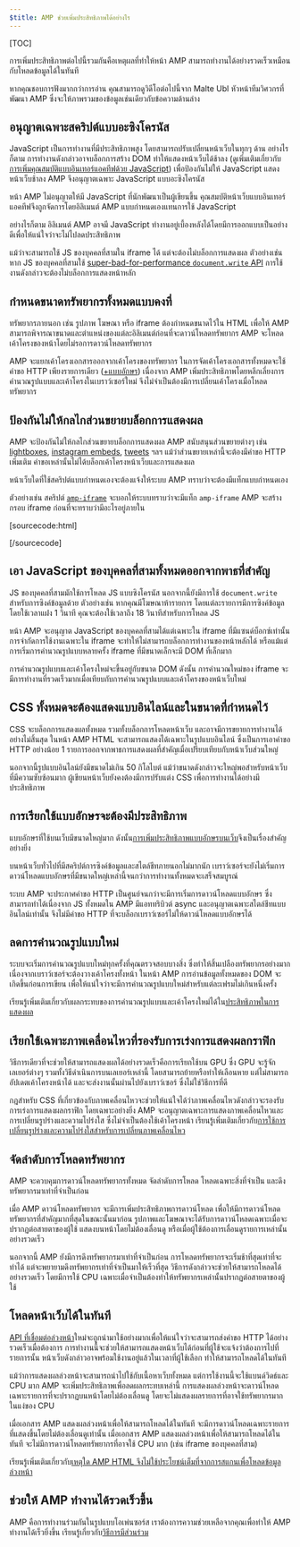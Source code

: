 ```yaml
---
$title: AMP ช่วยเพิ่มประสิทธิภาพได้อย่างไร
---
```

[TOC]

การเพิ่มประสิทธิภาพต่อไปนี้รวมกันคือเหตุผลที่ทำให้หน้า AMP สามารถทำงานได้อย่างรวดเร็วเหมือนกับโหลดข้อมูลได้ในทันที

หากคุณชอบการฟังมากกว่าการอ่าน คุณสามารถดูวิดีโอต่อไปนี้จาก Malte Ubl หัวหน้าทีมวิศวกรที่พัฒนา AMP ซึ่งจะให้ภาพรวมของข้อมูลเช่นเดียวกับข้อความด้านล่าง

<amp-youtube
    data-videoid="hVRkG1CQScA"
    layout="responsive"
    width="480" height="270">
</amp-youtube>

## อนุญาตเฉพาะสคริปต์แบบอะซิงโครนัส

JavaScript เป็นการทำงานที่มีประสิทธิภาพสูง
โดยสามารถปรับเปลี่ยนหน้าเว็บในทุกๆ ด้าน
อย่างไรก็ตาม การทำงานดังกล่าวอาจบล็อกการสร้าง DOM ทำให้แสดงหน้าเว็บได้ช้าลง
(ดูเพิ่มเติมเกี่ยวกับ[การเพิ่มคุณสมบัติแบบอินเทอร์แอคทีฟด้วย JavaScript](https://developers.google.com/web/fundamentals/performance/critical-rendering-path/adding-interactivity-with-javascript))
เพื่อป้องกันไม่ให้ JavaScript แสดงหน้าเว็บช้าลง
AMP จึงอนุญาตเฉพาะ JavaScript แบบอะซิงโครนัส

หน้า AMP ไม่อนุญาตให้มี JavaScript ที่นักพัฒนาเป็นผู้เขียนขึ้น
คุณสมบัติหน้าเว็บแบบอินเทอร์แอคทีฟจึงถูกจัดการโดยอิลิเมนต์ AMP แบบกำหนดเองแทนการใช้ JavaScript

อย่างไรก็ตาม อิลิเมนต์ AMP อาจมี JavaScript
ทำงานอยู่เบี้องหลังได้โดยมีการออกแบบเป็นอย่างดีเพื่อให้แน่ใจว่าจะไม่ไปลดประสิทธิภาพ

แม้ว่าจะสามารถใช้ JS ของบุคคลที่สามใน iframe ได้
แต่จะต้องไม่บล็อกการแสดงผล
ตัวอย่างเช่น หาก JS ของบุคคลที่สามใช้
[super-bad-for-performance `document.write` API](http://www.stevesouders.com/blog/2012/04/10/dont-docwrite-scripts/)
การใช้งานดังกล่าวจะต้องไม่บล็อกการแสดงหน้าหลัก

## กำหนดขนาดทรัพยากรทั้งหมดแบบคงที่

ทรัพยากรภายนอก เช่น รูปภาพ โฆษณา หรือ iframe ต้องกำหนดขนาดไว้ใน HTML
เพื่อให้ AMP สามารถพิจารณาขนาดและตำแหน่งของแต่ละอิลิเมนต์ก่อนที่จะดาวน์โหลดทรัพยากร
AMP จะโหลดเค้าโครงของหน้าโดยไม่รอการดาวน์โหลดทรัพยากร

AMP จะแยกเค้าโครงเอกสารออกจากเค้าโครงของทรัพยากร
ในการจัดเค้าโครงเอกสารทั้งหมดจะใช้คำขอ HTTP เพียงรายการเดียว
([+แบบอักษร](#font-triggering-must-be-efficient))
เนื่องจาก AMP เพิ่มประสิทธิภาพโดยหลีกเลี่ยงการคำนวณรูปแบบและเค้าโครงในเบราว์เซอร์ใหม่
จึงไม่จำเป็นต้องมีการเปลี่ยนเค้าโครงเมื่อโหลดทรัพยากร

## ป้องกันไม่ให้กลไกส่วนขยายบล็อกการแสดงผล

AMP จะป้องกันไม่ให้กลไกส่วนขยายบล็อกการแสดงผล
AMP สนับสนุนส่วนขยายต่างๆ เช่น
[lightboxes](/docs/reference/extended/amp-lightbox.html),
[instagram embeds](/docs/reference/extended/amp-instagram.html),
[tweets](/docs/reference/extended/amp-twitter.html) ฯลฯ
แม้ว่าส่วนขยายเหล่านี้จะต้องมีคำขอ HTTP เพิ่มเติม
คำขอเหล่านั้นไม่ได้บล็อกเค้าโครงหน้าเว็บและการแสดงผล

หน้าเว็บใดที่ใช้สคริปต์แบบกำหนดเองจะต้องแจ้งให้ระบบ AMP ทราบว่าจะต้องมีแท็กแบบกำหนดเอง

ตัวอย่างเช่น สคริปต์ [`amp-iframe`](/docs/reference/extended/amp-iframe.html)
จะบอกให้ระบบทราบว่าจะมีแท็ก `amp-iframe`
AMP จะสร้างกรอบ iframe ก่อนที่จะทราบว่ามีอะไรอยู่ภายใน

[sourcecode:html]
<script async custom-element="amp-iframe" src="https://cdn.ampproject.org/v0/amp-youtube-0.1.js"></script>
[/sourcecode]

## เอา JavaScript ของบุคคลที่สามทั้งหมดออกจากพาธที่สำคัญ

JS ของบุคคลที่สามมักใช้การโหลด JS แบบซิงโครนัส
นอกจากนี้ยังมีการใช้ `document.write` สำหรับการซิงค์ข้อมูลด้วย
ตัวอย่างเช่น หากคุณมีโฆษณาห้ารายการ โดยแต่ละรายการมีการซิงค์ข้อมูล
โดยใช้เวลาแฝง 1 วินาที
คุณจะต้องใช้เวลาถึง 18 วินาทีสำหรับการโหลด JS

หน้า AMP จะอนุญาต JavaScript ของบุคคลที่สามได้แต่เฉพาะใน iframe ที่มีแซนด์บ็อกซ์เท่านั้น
การจำกัดการใช้งานเฉพาะใน iframe จะทำให้ไม่สามารถบล็อกการทำงานของหน้าหลักได้
หรือแม้แต่การเริ่มการคำนวณรูปแบบหลายครั้ง
iframe ที่มีขนาดเล็กจะมี DOM ที่เล็กมาก

การคำนวณรูปแบบและเค้าโครงใหม่จะขึ้นอยู่กับขนาด DOM
ดังนั้น การคำนวณใหม่ของ iframe จะมีการทำงานที่รวดเร็วมากเมื่อเทียบกับการคำนวณรูปแบบและเค้าโครงของหน้าเว็บใหม่


## CSS ทั้งหมดจะต้องแสดงแบบอินไลน์และในขนาดที่กำหนดไว้

CSS จะบล็อกการแสดงผลทั้งหมด รวมทั้งบล็อกการโหลดหน้าเว็บ และอาจมีการขยายการทำงานได้อย่างไม่สิ้นสุด
ในหน้า AMP HTML จะสามารถแสดงได้เฉพาะในรูปแบบอินไลน์
ซึ่งเป็นการเอาคำขอ HTTP อย่างน้อย 1 รายการออกจากพาธการแสดงผลที่สำคัญเมื่อเปรียบเทียบกับหน้าเว็บส่วนใหญ่


นอกจากนี้รูปแบบอินไลน์ยังมีขนาดไม่เกิน 50 กิโลไบต์
แม้ว่าขนาดดังกล่าวจะใหญ่พอสำหรับหน้าเว็บที่มีความซับซ้อนมาก
ผู้เขียนหน้าเว็บยังคงต้องมีการปรับแต่ง CSS เพื่อการทำงานได้อย่างมีประสิทธิภาพ

## การเรียกใช้แบบอักษรจะต้องมีประสิทธิภาพ

แบบอักษรที่ใช้บนเว็บมีขนาดใหญ่มาก ดังนั้น[การเพิ่มประสิทธิภาพแบบอักษรบนเว็บ](https://developers.google.com/web/fundamentals/performance/optimizing-content-efficiency/webfont-optimization)จึงเป็นเรื่องสำคัญอย่างยิ่ง


บนหน้าเว็บทั่วไปที่มีสคริปต์การซิงค์ข้อมูลและสไตล์ชีทภายนอกไม่มากนัก
เบราว์เซอร์จะยังไม่เริ่มการดาวน์โหลดแบบอักษรที่มีขนาดใหญ่เหล่านี้จนกว่าการทำงานทั้งหมดจะเสร็จสมบูรณ์

ระบบ AMP จะประกาศคำขอ HTTP เป็นศูนย์จนกว่าจะมีการเริ่มการดาวน์โหลดแบบอักษร
ซึ่งสามารถทำได้เนื่องจาก JS ทั้งหมดใน AMP มีแอททริบิวต์ async
และอนุญาตเฉพาะสไตล์ชีทแบบอินไลน์เท่านั้น
จึงไม่มีคำขอ HTTP ที่จะบล็อกเบราว์เซอร์ไม่ให้ดาวน์โหลดแบบอักษรได้

## ลดการคำนวณรูปแบบใหม่

ระบบจะเริ่มการคำนวณรูปแบบใหม่ทุกครั้งที่คุณตรวจสอบบางสิ่ง ซึ่งทำให้สิ้นเปลืองทรัพยากรอย่างมาก
เนื่องจากเบราว์เซอร์จะต้องวางเค้าโครงทั้งหน้า
ในหน้า AMP การอ่านข้อมูลทั้งหมดของ DOM จะเกิดขึ้นก่อนการเขียน
เพื่อให้แน่ใจว่าจะมีการคำนวณรูปแบบใหม่สำหรับแต่ละเฟรมไม่เกินหนึ่งครั้ง

เรียนรู้เพิ่มเติมเกี่ยวกับผลกระทบของการคำนวณรูปแบบและเค้าโครงใหม่ได้ใน[ประสิทธิภาพในการแสดงผล](https://developers.google.com/web/fundamentals/performance/rendering/)


## เรียกใช้เฉพาะภาพเคลื่อนไหวที่รองรับการเร่งการแสดงผลกราฟิก

วิธีการเดียวที่จะช่วยให้สามารถแสดงผลได้อย่างรวดเร็วคือการเรียกใช้บน GPU
ซึ่ง GPU จะรู้จักเลเยอร์ต่างๆ รวมทั้งวิธีดำเนินการบนเลเยอร์เหล่านี้
โดยสามารถย้ายหรือทำให้เลือนหาย แต่ไม่สามารถอัปเดตเค้าโครงหน้าได้
และจะส่งงานนั้นผ่านไปยังเบราว์เซอร์ ซึ่งไม่ใช่วิธีการที่ดี

กฎสำหรับ CSS ที่เกี่ยวข้องกับภาพเคลื่อนไหวจะช่วยให้แน่ใจได้ว่าภาพเคลื่อนไหวดังกล่าวจะรองรับการเร่งการแสดงผลกราฟิก
โดยเฉพาะอย่างยิ่ง AMP จะอนุญาตเฉพาะการแสดงภาพเคลื่อนไหวและการเปลี่ยนรูปร่างและความโปร่งใส
ซึ่งไม่จำเป็นต้องใช้เค้าโครงหน้า
เรียนรู้เพิ่มเติมเกี่ยวกับ[การใช้การเปลี่ยนรูปร่างและความโปร่งใสสำหรับการเปลี่ยนภาพเคลื่อนไหว](https://developers.google.com/web/fundamentals/performance/rendering/stick-to-compositor-only-properties-and-manage-layer-count)


## จัดลำดับการโหลดทรัพยากร

AMP จะควบคุมการดาวน์โหลดทรัพยากรทั้งหมด จัดลำดับการโหลด
โหลดเฉพาะสิ่งที่จำเป็น และดึงทรัพยากรมาเท่าที่จำเป็นก่อน

เมื่อ AMP ดาวน์โหลดทรัพยากร จะมีการเพิ่มประสิทธิภาพการดาวน์โหลด
เพื่อให้มีการดาวน์โหลดทรัพยากรที่สำคัญมากที่สุดในขณะนั้นมาก่อน
รูปภาพและโฆษณาจะได้รับการดาวน์โหลดเฉพาะเมื่อจะปรากฏต่อสายตาของผู้ใช้
แสดงบนหน้าโดยไม่ต้องเลื่อนดู หรือเมื่อผู้ใช้ต้องการเลื่อนดูรายการเหล่านั้นอย่างรวดเร็ว

นอกจากนี้ AMP ยังมีการดึงทรัพยากรมาเท่าที่จำเป็นก่อน
การโหลดทรัพยากรจะเริ่มช้าที่สุดเท่าที่จะทำได้ แต่จะพยายามดึงทรัพยากรเท่าที่จำเป็นมาให้เร็วที่สุด
วิธีการดังกล่าวจะช่วยให้สามารถโหลดได้อย่างรวดเร็ว โดยมีการใช้ CPU เฉพาะเมื่อจำเป็นต้องทำให้ทรัพยากรเหล่านั้นปรากฏต่อสายตาของผู้ใช้


## โหลดหน้าเว็บได้ในทันที

[API ที่เชื่อมต่อล่วงหน้า](http://www.w3.org/TR/resource-hints/#dfn-preconnect)ใหม่จะถูกนำมาใช้อย่างมากเพื่อให้แน่ใจว่าจะสามารถส่งคำขอ
HTTP ได้อย่างรวดเร็วเมื่อต้องการ
การทำงานนี้จะช่วยให้สามารถแสดงหน้าเว็บได้ก่อนที่ผู้ใช้จะแจ้งว่าต้องการไปที่รายการนั้น
หน้าเว็บดังกล่าวอาจพร้อมใช้งานอยู่แล้วในเวลาที่ผู้ใช้เลือก
ทำให้สามารถโหลดได้ในทันที


แม้ว่าการแสดงผลล่วงหน้าจะสามารถนำไปใช้กับเนื้อหาเว็บทั้งหมด
แต่การใช้งานนี้จะใช้แบนด์วิดธ์และ CPU มาก AMP จะเพิ่มประสิทธิภาพเพื่อลดผลกระทบเหล่านี้ การแสดงผลล่วงหน้าจะดาวน์โหลดเฉพาะรายการที่จะปรากฏบนหน้าโดยไม่ต้องเลื่อนดู
โดยจะไม่แสดงผลรายการที่อาจใช้ทรัพยากรมากในแง่ของ CPU

เมื่อเอกสาร AMP แสดงผลล่วงหน้าเพื่อให้สามารถโหลดได้ในทันที
จะมีการดาวน์โหลดเฉพาะรายการที่แสดงขึ้นโดยไม่ต้องเลื่อนดูเท่านั้น
เมื่อเอกสาร AMP แสดงผลล่วงหน้าเพื่อให้สามารถโหลดได้ในทันที
จะไม่มีการดาวน์โหลดทรัพยากรที่อาจใช้ CPU มาก (เช่น iframe ของบุคคลที่สาม)

เรียนรู้เพิ่มเติมเกี่ยวกับ[เหตุใด AMP HTML จึงไม่ใช้ประโยชน์เต็มที่จากการสแกนเพื่อโหลดข้อมูลล่วงหน้า](https://medium.com/@cramforce/why-amp-html-does-not-take-full-advantage-of-the-preload-scanner-7e7f788aa94e)


## ช่วยให้ AMP ทำงานได้รวดเร็วขึ้น
AMP คือการทำงานร่วมกันในรูปแบบโอเพ่นซอร์ส
เราต้องการความช่วยเหลือจากคุณเพื่อทำให้ AMP ทำงานได้เร็วยิ่งขึ้น
เรียนรู้เกี่ยวกับ[วิธีการมีส่วนร่วม](/docs/support/contribute.html)